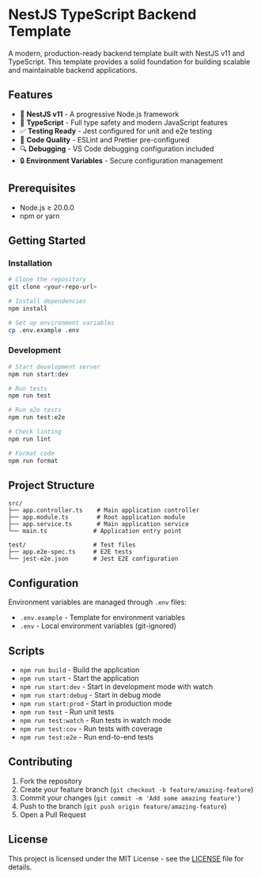 # NestJS TypeScript Backend Template

A modern, production-ready backend template built with NestJS v11 and TypeScript. This template provides a solid foundation for building scalable and maintainable backend applications.

## Features

- 🚀 **NestJS v11** - A progressive Node.js framework
- 📘 **TypeScript** - Full type safety and modern JavaScript features
- ✅ **Testing Ready** - Jest configured for unit and e2e testing
- 🎨 **Code Quality** - ESLint and Prettier pre-configured
- 🔍 **Debugging** - VS Code debugging configuration included
- 🔒 **Environment Variables** - Secure configuration management

## Prerequisites

- Node.js ≥ 20.0.0
- npm or yarn

## Getting Started

### Installation

```bash
# Clone the repository
git clone <your-repo-url>

# Install dependencies
npm install

# Set up environment variables
cp .env.example .env
```

### Development

```bash
# Start development server
npm run start:dev

# Run tests
npm run test

# Run e2e tests
npm run test:e2e

# Check linting
npm run lint

# Format code
npm run format
```

## Project Structure

```
src/
├── app.controller.ts    # Main application controller
├── app.module.ts        # Root application module
├── app.service.ts       # Main application service
└── main.ts             # Application entry point

test/                   # Test files
├── app.e2e-spec.ts     # E2E tests
└── jest-e2e.json       # Jest E2E configuration
```

## Configuration

Environment variables are managed through `.env` files:

- `.env.example` - Template for environment variables
- `.env` - Local environment variables (git-ignored)

## Scripts

- `npm run build` - Build the application
- `npm run start` - Start the application
- `npm run start:dev` - Start in development mode with watch
- `npm run start:debug` - Start in debug mode
- `npm run start:prod` - Start in production mode
- `npm run test` - Run unit tests
- `npm run test:watch` - Run tests in watch mode
- `npm run test:cov` - Run tests with coverage
- `npm run test:e2e` - Run end-to-end tests

## Contributing

1. Fork the repository
2. Create your feature branch (`git checkout -b feature/amazing-feature`)
3. Commit your changes (`git commit -m 'Add some amazing feature'`)
4. Push to the branch (`git push origin feature/amazing-feature`)
5. Open a Pull Request

## License

This project is licensed under the MIT License - see the [LICENSE](LICENSE) file for details.
